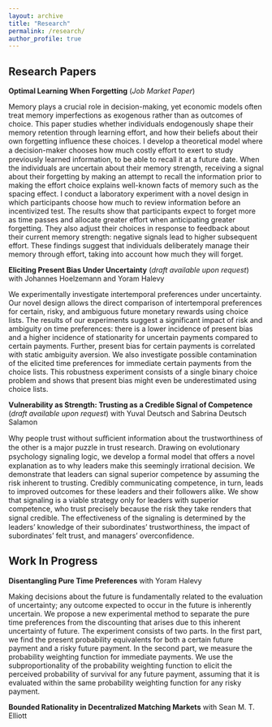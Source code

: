 ```yaml
---
layout: archive
title: "Research"
permalink: /research/
author_profile: true
---
```


## Research Papers
**Optimal Learning When Forgetting** (*Job Market Paper*)

Memory plays a crucial role in decision-making, yet economic models often treat memory imperfections as exogenous rather than as outcomes of choice. This paper studies whether individuals endogenously shape their memory retention through learning effort, and how their beliefs about their own forgetting influence these choices. I develop a theoretical model where a decision-maker chooses how much costly eﬀort to exert to study previously learned information, to be able to recall it at a future date. When the individuals are uncertain about their memory strength, receiving a signal about their forgetting by making an attempt to recall the information prior to making the effort choice explains well-known facts of memory such as the spacing effect. I conduct a laboratory experiment with a novel design in which participants choose how much to review information before an incentivized test. The results show that participants expect to forget more as time passes and allocate greater effort when anticipating greater forgetting. They also adjust their choices in response to feedback about their current memory strength: negative signals lead to higher subsequent effort. These findings suggest that individuals deliberately manage their memory through effort, taking into account how much they will forget.


**Eliciting Present Bias Under Uncertainty** (*draft available upon request*) with Johannes Hoelzemann and Yoram Halevy

We experimentally investigate intertemporal preferences under uncertainty. Our novel design allows the direct comparison of intertemporal preferences for certain, risky, and ambiguous future monetary rewards using choice lists. The results of our experiments suggest a significant impact of risk and ambiguity on time preferences: there is a lower incidence of present bias and a higher incidence of stationarity for uncertain payments compared to certain payments. Further, present bias for certain payments is correlated with static ambiguity aversion. We also investigate possible contamination of the elicited time preferences for immediate certain payments from the choice lists. This robustness experiment consists of a single binary choice problem and shows that present bias might even be underestimated using choice lists.


**Vulnerability as Strength: Trusting as a Credible Signal of Competence** (*draft available upon request*) with Yuval Deutsch and Sabrina Deutsch Salamon

Why people trust without suﬃcient information about the trustworthiness of the other is a major puzzle in trust research. Drawing on evolutionary psychology signaling logic, we develop a formal model that oﬀers a novel explanation as to why leaders make this seemingly irrational decision. We demonstrate that leaders can signal superior competence by assuming the risk inherent to trusting. Credibly communicating competence, in turn, leads to improved outcomes for these leaders and their followers alike. We show that signaling is a viable strategy only for leaders with superior competence, who trust precisely because the risk they take renders that signal credible. The eﬀectiveness of the signaling is determined by the leaders’ knowledge of their subordinates’ trustworthiness, the impact of subordinates’ felt trust, and managers’ overconfidence.


## Work In Progress

**Disentangling Pure Time Preferences** with Yoram Halevy

Making decisions about the future is fundamentally related to the evaluation of uncertainty; any outcome expected to occur in the future is inherently uncertain. We propose a new experimental method to separate the pure time preferences from the discounting that arises due to this inherent uncertainty of future. The experiment consists of two parts. In the first part, we find the present probability equivalents for both a certain future payment and a risky future payment. In the second part, we measure the probability weighting function for immediate payments. We use the subproportionality of the probability weighting function to elicit the perceived probability of survival for any future payment, assuming that it is evaluated within the same probability weighting function for any risky payment.

**Bounded Rationality in Decentralized Matching Markets** with Sean M. T. Elliott






